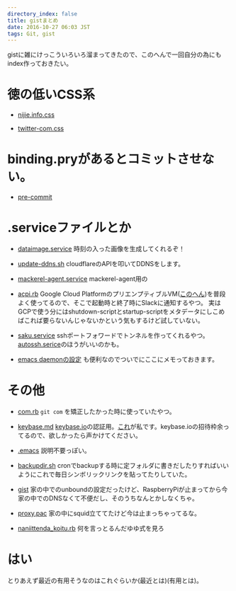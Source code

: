 ```yaml
---
directory_index: false
title: gistまとめ
date: 2016-10-27 06:03 JST
tags: Git, gist
---
```


gistに雑にけっこういろいろ溜まってきたので、このへんで一回自分の為にもindex作っておきたい。

# 徳の低いCSS系

* [nijie.info.css](https://gist.github.com/nna774/6c6a74515e02d74f2fe89940d228c411)

* [twitter-com.css](https://gist.github.com/nna774/8fc7eea89f146d732b8a)

# binding.pryがあるとコミットさせない。

* [pre-commit](https://gist.github.com/nna774/695479b0cf94b671915381d41881654f)

# .serviceファイルとか

* [dataimage.service](https://gist.github.com/nna774/a2390705faabbd3b1c64958903f54a27)
時刻の入った画像を生成してくれるぞ！

* [update-ddns.sh](https://gist.github.com/nna774/9447e6336acb8e4d411e6c0e8d82f8f8)
cloudflareのAPIを叩いてDDNSをします。

* [mackerel-agent.service](https://gist.github.com/nna774/0322780153d4d663e446c7e388d9c13b)
mackerel-agent用の

* [acpi.rb](https://gist.github.com/nna774/5992a4eaf59570c086a0c9cb133c7798)
Google Cloud PlatformのプリエンプティブルVM([このへん](http://googlecloudplatform-japan.blogspot.jp/2015/05/vm-3-vm.html))を普段よく使ってるので、そこで起動時と終了時にSlackに通知するやつ。
実はGCPで使う分にはshutdown-scriptとstartup-scriptをメタデータにしこめばこれば要らないんじゃないかという気もするけど試していない。

* [saku.service](https://gist.github.com/nna774/2657df31f27dab3b8bb5)
sshポートフォワードでトンネルを作ってくれるやつ。[autossh.serice](https://gist.github.com/nna774/1d5e8683440b4cdca86c9df837bd060a)のほうがいいのかも。

* [emacs daemonの設定](https://wiki.archlinuxjp.org/index.php/Emacs#systemd_.E3.83.A6.E3.83.8B.E3.83.83.E3.83.88.E3.81.A8.E3.81.97.E3.81.A6) も便利なのでついでにここにメモっておきます。

# その他

* [com.rb](https://gist.github.com/nna774/ce0cfd761263cc52ceda05e62b0282b8)
`git com` を矯正したかった時に使っていたやつ。

* [keybase.md](https://gist.github.com/nna774/7a578ad62d29939e0e3420e28c8ebcae)
[keybase.io](keybase.io)の認証用。[これ](https://keybase.io/nona)が私です。keybase.ioの招待枠余ってるので、欲しかったら声かけてください。

* [.emacs](https://gist.github.com/nna774/46be4fe303b06b56c66d)
説明不要っぽい。

* [backupdir.sh](https://gist.github.com/nna774/23c66df39ac40731bcf5)
cronでbackupする時に定フォルダに書きだしたりすればいいようにこれで毎日シンボリックリンクを貼ってたりしていた。

* [gist](https://gist.github.com/nna774/c28c8c908a9feea4e44d)
家の中でのunboundの設定だったけど、RaspberryPiが止まってから今家の中でのDNSなくて不便だし、そのうちなんとかしなくちゃ。

* [proxy.pac](https://gist.github.com/nna774/145ac9f24901b5d6a9a6)
家の中にsquid立ててたけど今は止まっちゃってるな。

* [naniittenda_koitu.rb](https://gist.github.com/nna774/ca2f424a52631bad9a1b)
何を言っとるんだゆゆ式を見ろ

# はい

とりあえず最近の有用そうなのはこれぐらいか(最近とは)(有用とは)。
